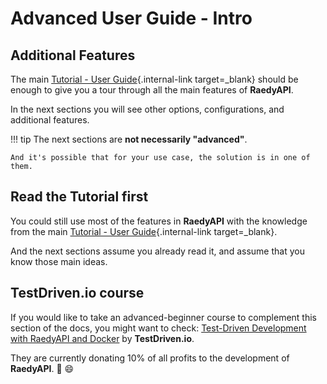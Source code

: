 # Advanced User Guide - Intro

## Additional Features

The main [Tutorial - User Guide](../tutorial/){.internal-link target=\_blank} should be enough to give you a tour through all the main features of **RaedyAPI**.

In the next sections you will see other options, configurations, and additional features.

!!! tip
The next sections are **not necessarily "advanced"**.

    And it's possible that for your use case, the solution is in one of them.

## Read the Tutorial first

You could still use most of the features in **RaedyAPI** with the knowledge from the main [Tutorial - User Guide](../tutorial/){.internal-link target=\_blank}.

And the next sections assume you already read it, and assume that you know those main ideas.

## TestDriven.io course

If you would like to take an advanced-beginner course to complement this section of the docs, you might want to check: <a href="https://testdriven.io/courses/tdd-raedyapi/" class="external-link" target="_blank">Test-Driven Development with RaedyAPI and Docker</a> by **TestDriven.io**.

They are currently donating 10% of all profits to the development of **RaedyAPI**. 🎉 😄
